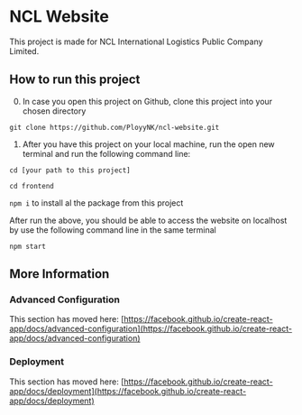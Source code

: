# NCL Website
This project is made for NCL International Logistics Public Company Limited.

## How to run this project
0. In case you open this project on Github, clone this project into your chosen directory

``` git clone https://github.com/PloyyNK/ncl-website.git ```

1. After you have this project on your local machine, run the open new terminal and run the following command line:

```cd [your path to this project] ```

``` cd frontend ```

```npm i```  to install al the package from this project

After run the above, you should be able to access the website on localhost by use the following command line in the same terminal

```npm start```

## More Information 
### Advanced Configuration

This section has moved here: [https://facebook.github.io/create-react-app/docs/advanced-configuration](https://facebook.github.io/create-react-app/docs/advanced-configuration)

### Deployment

This section has moved here: [https://facebook.github.io/create-react-app/docs/deployment](https://facebook.github.io/create-react-app/docs/deployment)

